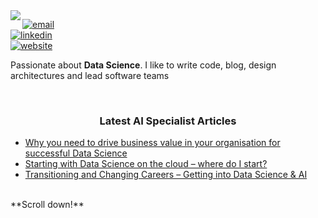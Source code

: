 <img align="left" src="https://orhun.dev/img/crow.png">

[![email](https://img.shields.io/badge/-@jerry.mannings@gmail.com-313131?style=flat-square&labelColor=313131&logo=gmail&logoColor=white&color=313131)](mailto:jerry.mannings@gmail.com)  
[![linkedin](https://img.shields.io/badge/-@jwmannings-313131?style=flat-square&labelColor=313131&logo=LinkedIn&logoColor=white&color=313131)](https://www.linkedin.com/in/oasdasdasdasd/)  
[![website](https://img.shields.io/badge/-@Website-313131?style=flat-square&labelColor=313131&logo=Edge&logoColor=white&color=313131)](aispecialist.ai/)  

Passionate about **Data Science**. I like to write code, blog, design architectures and lead software teams <br>

<br>

<h3 align="center">Latest AI Specialist Articles <a href="https://aispecialist.ai/"></a></h3>


<!-- ARTICLES:START -->
- [Why you need to drive business value in your organisation for successful Data Science](https://aispecialist.ai/2020/09/why-you-need-to-drive-business-value-in-your-organisation-for-successful-data-science/)
- [Starting with Data Science on the cloud – where do I start?](https://aispecialist.ai/2020/04/starting-with-data-science-on-the-cloud-where-do-i-start/)
- [Transitioning and Changing Careers – Getting into Data Science & AI](https://aispecialist.ai/2020/02/transitioning-and-changing-careers-getting-into-data-science-ai/)
<!-- ARTICLES:END -->
<br>
**Scroll down!**
